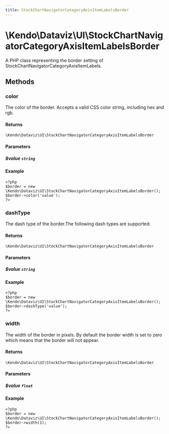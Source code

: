 ```yaml
---
title: StockChartNavigatorCategoryAxisItemLabelsBorder
---
```


# \Kendo\Dataviz\UI\StockChartNavigatorCategoryAxisItemLabelsBorder

A PHP class representing the border setting of StockChartNavigatorCategoryAxisItemLabels.


## Methods

### color
The color of the border. Accepts a valid CSS color string, including hex and rgb.

#### Returns
`\Kendo\Dataviz\UI\StockChartNavigatorCategoryAxisItemLabelsBorder`

#### Parameters

##### $value `string`



#### Example 
    <?php
    $border = new \Kendo\Dataviz\UI\StockChartNavigatorCategoryAxisItemLabelsBorder();
    $border->color('value');
    ?>

### dashType
The dash type of the border.The following dash types are supported:

#### Returns
`\Kendo\Dataviz\UI\StockChartNavigatorCategoryAxisItemLabelsBorder`

#### Parameters

##### $value `string`



#### Example 
    <?php
    $border = new \Kendo\Dataviz\UI\StockChartNavigatorCategoryAxisItemLabelsBorder();
    $border->dashType('value');
    ?>

### width
The width of the border in pixels. By default the border width is set to zero which means that the border will not appear.

#### Returns
`\Kendo\Dataviz\UI\StockChartNavigatorCategoryAxisItemLabelsBorder`

#### Parameters

##### $value `float`



#### Example 
    <?php
    $border = new \Kendo\Dataviz\UI\StockChartNavigatorCategoryAxisItemLabelsBorder();
    $border->width(1);
    ?>


